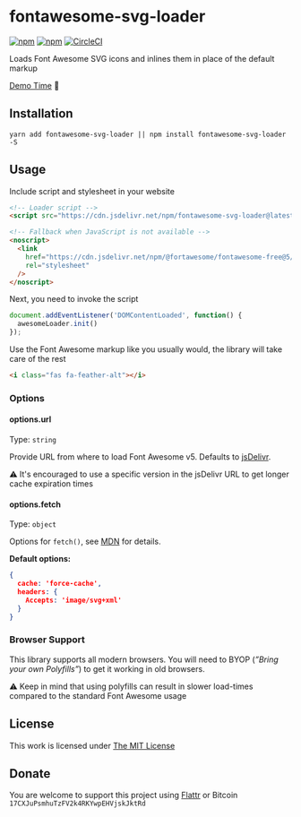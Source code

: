 # fontawesome-svg-loader

[![npm](https://flat.badgen.net/npm/license/fontawesome-svg-loader)](https://www.npmjs.org/package/fontawesome-svg-loader)
[![npm](https://flat.badgen.net/npm/v/fontawesome-svg-loader)](https://www.npmjs.org/package/fontawesome-svg-loader)
[![CircleCI](https://flat.badgen.net/circleci/github/idleberg/fontawesome-svg-loader)](https://circleci.com/gh/idleberg/fontawesome-svg-loader)

Loads Font Awesome SVG icons and inlines them in place of the default markup

[Demo Time](https://codepen.io/idleberg/full/eYYYMPY) 🙌

## Installation

`yarn add fontawesome-svg-loader || npm install fontawesome-svg-loader -S`

## Usage

Include script and stylesheet in your website

```html
<!-- Loader script -->
<script src="https://cdn.jsdelivr.net/npm/fontawesome-svg-loader@latest/dist/fontawesome-svg-loader.js" async></script>

<!-- Fallback when JavaScript is not available -->
<noscript>
  <link
    href="https://cdn.jsdelivr.net/npm/@fortawesome/fontawesome-free@5/css/all.min.css"
    rel="stylesheet"
  />
</noscript>
```

Next, you need to invoke the script

```js
document.addEventListener('DOMContentLoaded', function() {
  awesomeLoader.init()
});
```

Use the Font Awesome markup like you usually would, the library will take care of the rest

```html
<i class="fas fa-feather-alt"></i>
```

### Options

#### options.url

Type: `string`

Provide URL from where to load Font Awesome v5. Defaults to [jsDelivr](https://cdn.jsdelivr.net/npm/@fortawesome/fontawesome-free@5).

⚠️ It's encouraged to use a specific version in the jsDelivr URL to get longer cache expiration times

#### options.fetch

Type: `object`

Options for `fetch()`, see [MDN](https://developer.mozilla.org/en-US/docs/Web/API/Fetch_API/Using_Fetch#Supplying_request_options) for details.

**Default options:**

```json
{
  cache: 'force-cache',
  headers: {
    Accepts: 'image/svg+xml'
  }
}
```

### Browser Support

This library supports all modern browsers. You will need to BYOP (*”Bring your own Polyfills”*) to get it working in old browsers.

⚠️ Keep in mind that using polyfills can result in slower load-times compared to the standard Font Awesome usage

## License

This work is licensed under [The MIT License](https://opensource.org/licenses/MIT)

## Donate

You are welcome to support this project using [Flattr](https://flattr.com/submit/auto?user_id=idleberg&url=https://github.com/idleberg/node-makensis) or Bitcoin `17CXJuPsmhuTzFV2k4RKYwpEHVjskJktRd`
